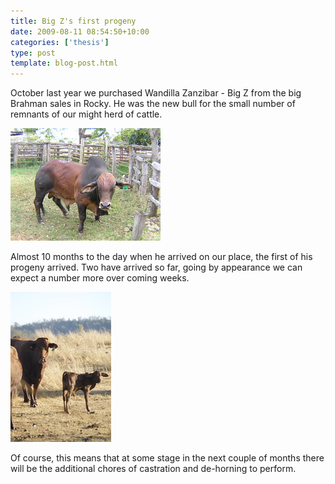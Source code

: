 ```yaml
---
title: Big Z's first progeny
date: 2009-08-11 08:54:50+10:00
categories: ['thesis']
type: post
template: blog-post.html
---
```

October last year we purchased Wandilla Zanzibar - Big Z from the big Brahman sales in Rocky. He was the new bull for the small number of remnants of our might herd of cattle.

[![Wandilla Zanzibar - Big Z](images/2922425745_374a226b95_m.jpg)](http://www.flickr.com/photos/david_jones/2922425745/ "Wandilla Zanzibar - Big Z by David T Jones, on Flickr")

Almost 10 months to the day when he arrived on our place, the first of his progeny arrived. Two have arrived so far, going by appearance we can expect a number more over coming weeks.

[![First of Big Zs calves](images/3808901639_8efcb997db_m.jpg)](http://www.flickr.com/photos/david_jones/3808901639/ "First of Big Zs calves by David T Jones, on Flickr")

Of course, this means that at some stage in the next couple of months there will be the additional chores of castration and de-horning to perform.